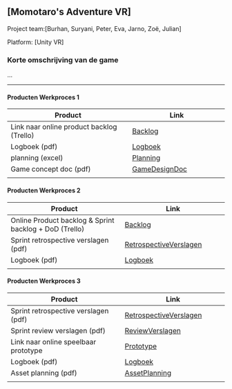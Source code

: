 ## [Momotaro's Adventure VR]
Project team:[Burhan, Suryani, Peter, Eva, Jarno, Zoë, Julian]

Platform:
[Unity VR]

### Korte omschrijving van de game
...

---
#### Producten Werkproces 1
| Product  | Link |
| ------ |  ------ |
| Link naar online product backlog (Trello) | [Backlog]
| Logboek (pdf)                             | [Logboek]
| planning (excel)                          | [Planning]
| Game concept doc (pdf)                    | [GameDesignDoc]
|<img width=500/>|<img width=300/>|
   
#### Producten Werkproces 2
| Product  | Link |
| ------ |  ------ |
| Online Product backlog & Sprint backlog + DoD (Trello)    | [Backlog]
| Sprint retrospective verslagen (pdf)                      | [RetrospectiveVerslagen]
| Logboek (pdf)                                             | [Logboek]
|<img width=500/>|<img width=300/>|
   
#### Producten Werkproces 3
| Product  | Link |
| ------ |  ------ |
| Sprint retrospective verslagen (pdf)  | [RetrospectiveVerslagen]
| Sprint review verslagen (pdf)         | [ReviewVerslagen]
| Link naar online speelbaar prototype  | [Prototype]
| Logboek (pdf)                         | [Logboek]
| Asset planning (pdf)                  | [AssetPlanning]
|<img width=500/>|<img width=300/>|

   [Backlog]: <https://trello.com/b/VT0uoeJM/mythe-2019>
   [Logboek]: <https://docs.google.com/document/d/1EoKJJty9BjKZ_pu5wYTT19XJyXYi-wToz17anmZAzPk/edit?usp=sharing>
   [GameDesignDoc]: <https://docs.google.com/document/d/17ER6B3Fm0ybOkmIlWt_ZOkBVah0pHE4YJ0qSnwXq_uQ/edit?usp=sharing>
   [Planning]:<https://docs.google.com/spreadsheets/d/1_zRVyoXA1WeNb7KhkyEzdgbTiOJEj9Fb4Gk868I7V2E/edit?usp=sharing>
   [RetrospectiveVerslagen]: <>
   [ReviewVerslagen]: <>
   [Prototype]: <>
   [AssetPlanning]: <>
   
   
